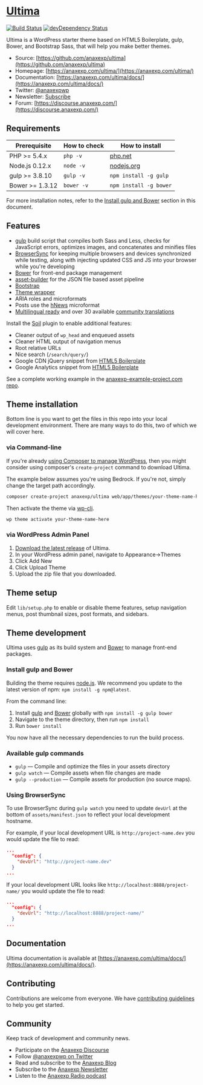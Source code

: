 # [Ultima](https://anaxexp.com/ultima/)
[![Build Status](https://travis-ci.org/anaxexp/ultima.svg)](https://travis-ci.org/anaxexp/ultima)
[![devDependency Status](https://david-dm.org/anaxexp/ultima/dev-status.svg)](https://david-dm.org/anaxexp/ultima#info=devDependencies)

Ultima is a WordPress starter theme based on HTML5 Boilerplate, gulp, Bower, and Bootstrap Sass, that will help you make better themes.

* Source: [https://github.com/anaxexp/ultima](https://github.com/anaxexp/ultima)
* Homepage: [https://anaxexp.com/ultima/](https://anaxexp.com/ultima/)
* Documentation: [https://anaxexp.com/ultima/docs/](https://anaxexp.com/ultima/docs/)
* Twitter: [@anaxexpwp](https://twitter.com/anaxexpwp)
* Newsletter: [Subscribe](http://anaxexp.com/subscribe/)
* Forum: [https://discourse.anaxexp.com/](https://discourse.anaxexp.com/)

## Requirements

| Prerequisite    | How to check | How to install
| --------------- | ------------ | ------------- |
| PHP >= 5.4.x    | `php -v`     | [php.net](http://php.net/manual/en/install.php) |
| Node.js 0.12.x  | `node -v`    | [nodejs.org](http://nodejs.org/) |
| gulp >= 3.8.10  | `gulp -v`    | `npm install -g gulp` |
| Bower >= 1.3.12 | `bower -v`   | `npm install -g bower` |

For more installation notes, refer to the [Install gulp and Bower](#install-gulp-and-bower) section in this document.

## Features

* [gulp](http://gulpjs.com/) build script that compiles both Sass and Less, checks for JavaScript errors, optimizes images, and concatenates and minifies files
* [BrowserSync](http://www.browsersync.io/) for keeping multiple browsers and devices synchronized while testing, along with injecting updated CSS and JS into your browser while you're developing
* [Bower](http://bower.io/) for front-end package management
* [asset-builder](https://github.com/austinpray/asset-builder) for the JSON file based asset pipeline
* [Bootstrap](http://getbootstrap.com/)
* [Theme wrapper](https://anaxexp.com/ultima/docs/theme-wrapper/)
* ARIA roles and microformats
* Posts use the [hNews](http://microformats.org/wiki/hnews) microformat
* [Multilingual ready](https://anaxexp.com/wpml/) and over 30 available [community translations](https://github.com/anaxexp/ultima-translations)

Install the [Soil](https://github.com/anaxexp/soil) plugin to enable additional features:

* Cleaner output of `wp_head` and enqueued assets
* Cleaner HTML output of navigation menus
* Root relative URLs
* Nice search (`/search/query/`)
* Google CDN jQuery snippet from [HTML5 Boilerplate](http://html5boilerplate.com/)
* Google Analytics snippet from [HTML5 Boilerplate](http://html5boilerplate.com/)

See a complete working example in the [anaxexp-example-project.com repo](https://github.com/anaxexp/anaxexp-example-project.com).

## Theme installation

Bottom line is you want to get the files in this repo into your local development environment. There are many ways to do this, two of which we will cover here.

### via Command-line

If you're already [using Composer to manage WordPress](https://anaxexp.com/using-composer-with-wordpress/), then you might consider using composer's `create-project` command to download Ultima.

The example below assumes you're using Bedrock. If you're not, simply change the target path accordingly.

```sh
composer create-project anaxexp/ultima web/app/themes/your-theme-name-here
```

Then activate the theme via [wp-cli](http://wp-cli.org/commands/theme/activate/).

```sh
wp theme activate your-theme-name-here
```

### via WordPress Admin Panel

1. [Download the latest release](https://github.com/anaxexp/ultima/releases/latest) of Ultima.
2. In your WordPress admin panel, navigate to Appearance->Themes
3. Click Add New
4. Click Upload Theme
5. Upload the zip file that you downloaded.

## Theme setup

Edit `lib/setup.php` to enable or disable theme features, setup navigation menus, post thumbnail sizes, post formats, and sidebars.

## Theme development

Ultima uses [gulp](http://gulpjs.com/) as its build system and [Bower](http://bower.io/) to manage front-end packages.

### Install gulp and Bower

Building the theme requires [node.js](http://nodejs.org/download/). We recommend you update to the latest version of npm: `npm install -g npm@latest`.

From the command line:

1. Install [gulp](http://gulpjs.com) and [Bower](http://bower.io/) globally with `npm install -g gulp bower`
2. Navigate to the theme directory, then run `npm install`
3. Run `bower install`

You now have all the necessary dependencies to run the build process.

### Available gulp commands

* `gulp` — Compile and optimize the files in your assets directory
* `gulp watch` — Compile assets when file changes are made
* `gulp --production` — Compile assets for production (no source maps).

### Using BrowserSync

To use BrowserSync during `gulp watch` you need to update `devUrl` at the bottom of `assets/manifest.json` to reflect your local development hostname.

For example, if your local development URL is `http://project-name.dev` you would update the file to read:
```json
...
  "config": {
    "devUrl": "http://project-name.dev"
  }
...
```
If your local development URL looks like `http://localhost:8888/project-name/` you would update the file to read:
```json
...
  "config": {
    "devUrl": "http://localhost:8888/project-name/"
  }
...
```

## Documentation

Ultima documentation is available at [https://anaxexp.com/ultima/docs/](https://anaxexp.com/ultima/docs/).

## Contributing

Contributions are welcome from everyone. We have [contributing guidelines](https://github.com/anaxexp/guidelines/blob/master/CONTRIBUTING.md) to help you get started.

## Community

Keep track of development and community news.

* Participate on the [Anaxexp Discourse](https://discourse.anaxexp.com/)
* Follow [@anaxexpwp on Twitter](https://twitter.com/anaxexpwp)
* Read and subscribe to the [Anaxexp Blog](https://anaxexp.com/blog/)
* Subscribe to the [Anaxexp Newsletter](https://anaxexp.com/subscribe/)
* Listen to the [Anaxexp Radio podcast](https://anaxexp.com/podcast/)
